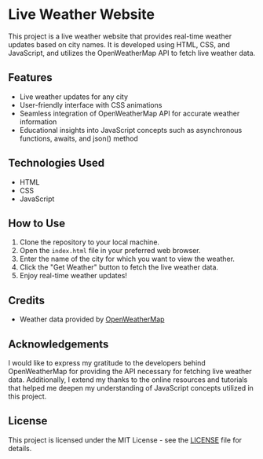 # Live Weather Website

This project is a live weather website that provides real-time weather updates based on city names. It is developed using HTML, CSS, and JavaScript, and utilizes the OpenWeatherMap API to fetch live weather data.

## Features

- Live weather updates for any city
- User-friendly interface with CSS animations
- Seamless integration of OpenWeatherMap API for accurate weather information
- Educational insights into JavaScript concepts such as asynchronous functions, awaits, and json() method

## Technologies Used

- HTML
- CSS
- JavaScript

## How to Use

1. Clone the repository to your local machine.
2. Open the `index.html` file in your preferred web browser.
3. Enter the name of the city for which you want to view the weather.
4. Click the "Get Weather" button to fetch the live weather data.
5. Enjoy real-time weather updates!

## Credits

- Weather data provided by [OpenWeatherMap](https://openweathermap.org/)

## Acknowledgements

I would like to express my gratitude to the developers behind OpenWeatherMap for providing the API necessary for fetching live weather data. Additionally, I extend my thanks to the online resources and tutorials that helped me deepen my understanding of JavaScript concepts utilized in this project.

## License

This project is licensed under the MIT License - see the [LICENSE](LICENSE) file for details.
